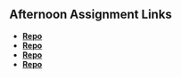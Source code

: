 ## Afternoon Assignment Links

* **[Repo](https://github.com/HiNubby/bcw-2023summer-vue-playground)**
* **[Repo](https://github.com/HiNubby/bcw-2023summer-regifted)**
* **[Repo](https://github.com/HiNubby/bcw-2023summer-gregslistVue)**
* **[Repo](https://github.com/HiNubby/bcw-2023summer-bloggr)**
